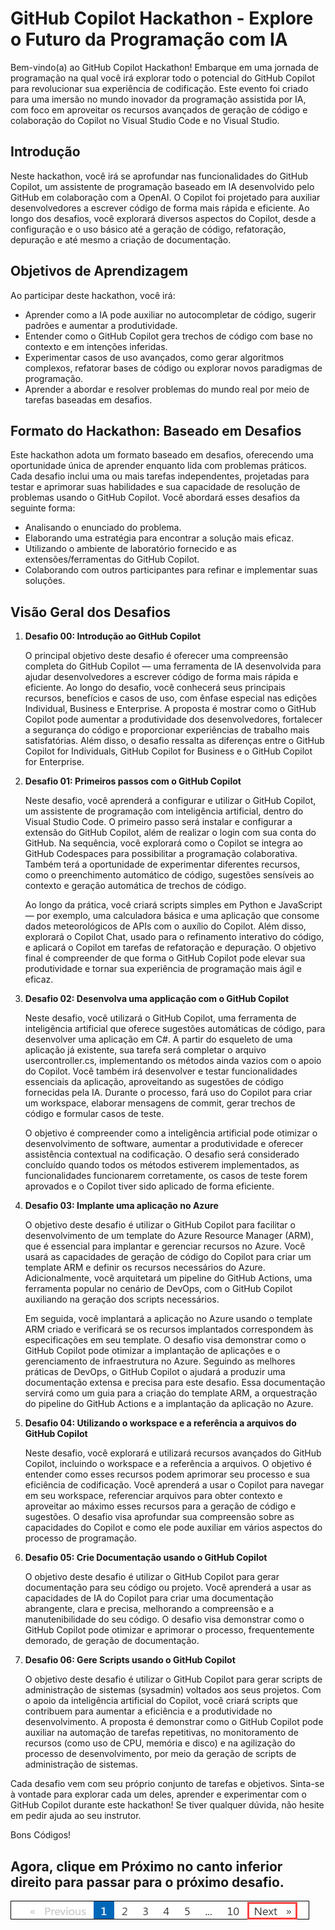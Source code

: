 # GitHub Copilot Hackathon - Explore o Futuro da Programação com IA

Bem-vindo(a) ao GitHub Copilot Hackathon! Embarque em uma jornada de programação na qual você irá explorar todo o potencial do GitHub Copilot para revolucionar sua experiência de codificação. Este evento foi criado para uma imersão no mundo inovador da programação assistida por IA, com foco em aproveitar os recursos avançados de geração de código e colaboração do Copilot no Visual Studio Code e no Visual Studio.

## Introdução

Neste hackathon, você irá se aprofundar nas funcionalidades do GitHub Copilot, um assistente de programação baseado em IA desenvolvido pelo GitHub em colaboração com a OpenAI. O Copilot foi projetado para auxiliar desenvolvedores a escrever código de forma mais rápida e eficiente. Ao longo dos desafios, você explorará diversos aspectos do Copilot, desde a configuração e o uso básico até a geração de código, refatoração, depuração e até mesmo a criação de documentação.

## Objetivos de Aprendizagem

Ao participar deste hackathon, você irá:

- Aprender como a IA pode auxiliar no autocompletar de código, sugerir padrões e aumentar a produtividade.
- Entender como o GitHub Copilot gera trechos de código com base no contexto e em intenções inferidas.
- Experimentar casos de uso avançados, como gerar algoritmos complexos, refatorar bases de código ou explorar novos paradigmas de programação.
- Aprender a abordar e resolver problemas do mundo real por meio de tarefas baseadas em desafios.

## Formato do Hackathon: Baseado em Desafios
Este hackathon adota um formato baseado em desafios, oferecendo uma oportunidade única de aprender enquanto lida com problemas práticos. Cada desafio inclui uma ou mais tarefas independentes, projetadas para testar e aprimorar suas habilidades e sua capacidade de resolução de problemas usando o GitHub Copilot. Você abordará esses desafios da seguinte forma:

- Analisando o enunciado do problema.
- Elaborando uma estratégia para encontrar a solução mais eficaz.
- Utilizando o ambiente de laboratório fornecido e as extensões/ferramentas do GitHub Copilot.
- Colaborando com outros participantes para refinar e implementar suas soluções.

## Visão Geral dos Desafios

1. **Desafio 00: Introdução ao GitHub Copilot**

    O principal objetivo deste desafio é oferecer uma compreensão completa do GitHub Copilot — uma ferramenta de IA desenvolvida para ajudar desenvolvedores a escrever código de forma mais rápida e eficiente. Ao longo do desafio, você conhecerá seus principais recursos, benefícios e casos de uso, com ênfase especial nas edições Individual, Business e Enterprise.
    A proposta é mostrar como o GitHub Copilot pode aumentar a produtividade dos desenvolvedores, fortalecer a segurança do código e proporcionar experiências de trabalho mais satisfatórias. Além disso, o desafio ressalta as diferenças entre o GitHub Copilot for Individuals, GitHub Copilot for Business e o GitHub Copilot for Enterprise.

2. **Desafio 01: Primeiros passos com o GitHub Copilot**

   Neste desafio, você aprenderá a configurar e utilizar o GitHub Copilot, um assistente de programação com inteligência artificial, dentro do Visual Studio Code. O primeiro passo será instalar e configurar a extensão do GitHub Copilot, além de realizar o login com sua conta do GitHub. Na sequência, você explorará como o Copilot se integra ao GitHub Codespaces para possibilitar a programação colaborativa. Também terá a oportunidade de experimentar diferentes recursos, como o preenchimento automático de código, sugestões sensíveis ao contexto e geração automática de trechos de código.

    Ao longo da prática, você criará scripts simples em Python e JavaScript — por exemplo, uma calculadora básica e uma aplicação que consome dados meteorológicos de APIs com o auxílio do Copilot.
Além disso, explorará o Copilot Chat, usado para o refinamento interativo do código, e aplicará o Copilot em tarefas de refatoração e depuração. O objetivo final é compreender de que forma o GitHub Copilot pode elevar sua produtividade e tornar sua experiência de programação mais ágil e eficaz.

3. **Desafio 02: Desenvolva uma applicação com o GitHub Copilot**

      Neste desafio, você utilizará o GitHub Copilot, uma ferramenta de inteligência artificial que oferece sugestões automáticas de código, para desenvolver uma aplicação em C#. A partir do esqueleto de uma aplicação já existente, sua tarefa será completar o arquivo usercontroller.cs, implementando os métodos ainda vazios com o apoio do Copilot.
Você também irá desenvolver e testar funcionalidades essenciais da aplicação, aproveitando as sugestões de código fornecidas pela IA. Durante o processo, fará uso do Copilot para criar um workspace, elaborar mensagens de commit, gerar trechos de código e formular casos de teste.

    O objetivo é compreender como a inteligência artificial pode otimizar o desenvolvimento de software, aumentar a produtividade e oferecer assistência contextual na codificação. O desafio será considerado concluído quando todos os métodos estiverem implementados, as funcionalidades funcionarem corretamente, os casos de teste forem aprovados e o Copilot tiver sido aplicado de forma eficiente.

4. **Desafio 03: Implante uma aplicação no Azure**

   O objetivo deste desafio é utilizar o GitHub Copilot para facilitar o desenvolvimento de um template do Azure Resource Manager (ARM), que é essencial para implantar e gerenciar recursos no Azure. Você usará as capacidades de geração de código do Copilot para criar um template ARM e definir os recursos necessários do Azure. Adicionalmente, você arquitetará um pipeline do GitHub Actions, uma ferramenta popular no cenário de DevOps, com o GitHub Copilot auxiliando na geração dos scripts necessários.

   Em seguida, você implantará a aplicação no Azure usando o template ARM criado e verificará se os recursos implantados correspondem às especificações em seu template. O desafio visa demonstrar como o GitHub Copilot pode otimizar a implantação de aplicações e o gerenciamento de infraestrutura no Azure. Seguindo as melhores práticas de DevOps, o GitHub Copilot o ajudará a produzir uma documentação extensa e precisa para este desafio. Essa documentação servirá como um guia para a criação do template ARM, a orquestração do pipeline do GitHub Actions e a implantação da aplicação no Azure.
 
6. **Desafio 04: Utilizando o workspace e a referência a arquivos do GitHub Copilot**

    Neste desafio, você explorará e utilizará recursos avançados do GitHub Copilot, incluindo o workspace e a referência a arquivos. O objetivo é entender como esses recursos podem aprimorar seu processo e sua eficiência de codificação. Você aprenderá a usar o Copilot para navegar em seu workspace, referenciar arquivos para obter contexto e aproveitar ao máximo esses recursos para a geração de código e sugestões. O desafio visa aprofundar sua compreensão sobre as capacidades do Copilot e como ele pode auxiliar em vários aspectos do processo de programação.

7. **Desafio 05: Crie Documentação usando o GitHub Copilot**

    O objetivo deste desafio é utilizar o GitHub Copilot para gerar documentação para seu código ou projeto. Você aprenderá a usar as capacidades de IA do Copilot para criar uma documentação abrangente, clara e precisa, melhorando a compreensão e a manutenibilidade do seu código. O desafio visa demonstrar como o GitHub Copilot pode otimizar e aprimorar o processo, frequentemente demorado, de geração de documentação.

8. **Desafio 06: Gere Scripts usando o GitHub Copilot**
   
    O objetivo deste desafio é utilizar o GitHub Copilot para gerar scripts de administração de sistemas (sysadmin) voltados aos seus projetos. Com o apoio da inteligência artificial do Copilot, você criará scripts que contribuem para aumentar a eficiência e a produtividade no desenvolvimento. A proposta é demonstrar como o GitHub Copilot pode auxiliar na automação de tarefas repetitivas, no monitoramento de recursos (como uso de CPU, memória e disco) e na agilização do processo de desenvolvimento, por meio da geração de scripts de administração de sistemas.

Cada desafio vem com seu próprio conjunto de tarefas e objetivos. Sinta-se à vontade para explorar cada um deles, aprender e experimentar com o GitHub Copilot durante este hackathon! Se tiver qualquer dúvida, não hesite em pedir ajuda ao seu instrutor.

Bons Códigos! 

## Agora, clique em Próximo no canto inferior direito para passar para o próximo desafio.

![](../../media/next.png)
